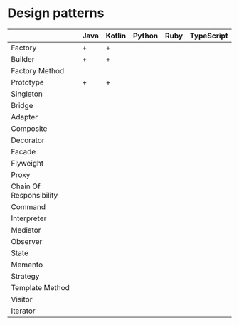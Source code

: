 # Design patterns

|                         | Java | Kotlin | Python | Ruby | TypeScript |
|-------------------------|------|--------|--------|------|------------|
| Factory                 |   +  |    +   |        |      |            |
| Builder                 |   +  |    +   |        |      |            |
| Factory Method          |      |        |        |      |            |
| Prototype               |   +  |    +   |        |      |            |
| Singleton               |      |        |        |      |            |
| Bridge                  |      |        |        |      |            |
| Adapter                 |      |        |        |      |            |
| Composite               |      |        |        |      |            |
| Decorator               |      |        |        |      |            |
| Facade                  |      |        |        |      |            |
| Flyweight               |      |        |        |      |            |
| Proxy                   |      |        |        |      |            |
| Chain Of Responsibility |      |        |        |      |            |
| Command                 |      |        |        |      |            |
| Interpreter             |      |        |        |      |            |
| Mediator                |      |        |        |      |            |
| Observer                |      |        |        |      |            |
| State                   |      |        |        |      |            |
| Memento                 |      |        |        |      |            |
| Strategy                |      |        |        |      |            |
| Template Method         |      |        |        |      |            |
| Visitor                 |      |        |        |      |            |
| Iterator                |      |        |        |      |            |

